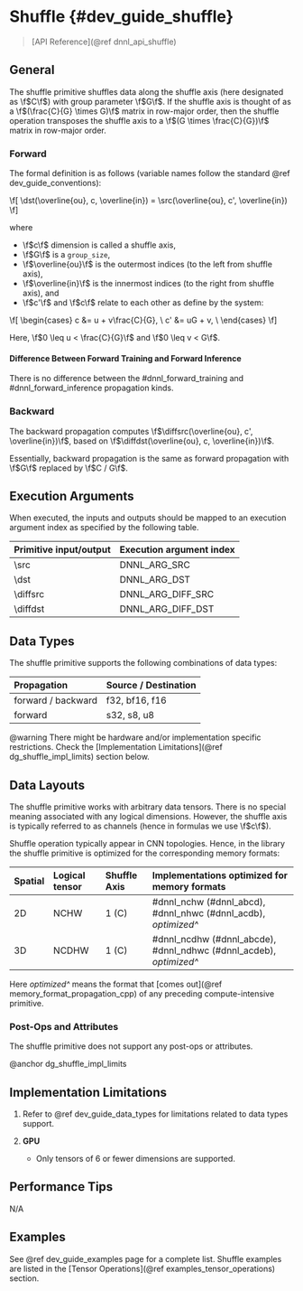 Shuffle {#dev_guide_shuffle}
============================

>
> [API Reference](@ref dnnl_api_shuffle)
>

## General

The shuffle primitive shuffles data along the shuffle axis (here designated as
\f$C\f$) with group parameter \f$G\f$. If the shuffle axis is thought of as a
\f$(\frac{C}{G} \times G)\f$ matrix in row-major order, then the shuffle
operation transposes the shuffle axis to a \f$(G \times \frac{C}{G})\f$ matrix
in row-major order.

### Forward

The formal definition is as follows (variable names follow the standard
@ref dev_guide_conventions):

\f[
    \dst(\overline{ou}, c, \overline{in}) =
    \src(\overline{ou}, c', \overline{in})
\f]

where

- \f$c\f$ dimension is called a shuffle axis,
- \f$G\f$ is a `group_size`,
- \f$\overline{ou}\f$ is the outermost indices (to the left from shuffle axis),
- \f$\overline{in}\f$ is the innermost indices (to the right from shuffle axis), and
- \f$c'\f$ and \f$c\f$ relate to each other as define by the system:

\f[
    \begin{cases}
        c  &= u + v\frac{C}{G}, \\
        c' &= uG + v, \\
    \end{cases}
\f]

Here, \f$0 \leq u < \frac{C}{G}\f$ and \f$0 \leq v < G\f$.

#### Difference Between Forward Training and Forward Inference

There is no difference between the #dnnl_forward_training
and #dnnl_forward_inference propagation kinds.

### Backward

The backward propagation computes
\f$\diffsrc(\overline{ou}, c', \overline{in})\f$,
based on
\f$\diffdst(\overline{ou}, c, \overline{in})\f$.

Essentially, backward propagation is the same as forward propagation with
\f$G\f$ replaced by \f$C / G\f$.

## Execution Arguments

When executed, the inputs and outputs should be mapped to an execution
argument index as specified by the following table.

| Primitive input/output | Execution argument index |
|------------------------|--------------------------|
| \src                   | DNNL_ARG_SRC             |
| \dst                   | DNNL_ARG_DST             |
| \diffsrc               | DNNL_ARG_DIFF_SRC        |
| \diffdst               | DNNL_ARG_DIFF_DST        |

## Data Types

The shuffle primitive supports the following combinations of data types:

| Propagation        | Source / Destination |
|:-------------------|:---------------------|
| forward / backward | f32, bf16, f16       |
| forward            | s32, s8, u8          |

@warning
    There might be hardware and/or implementation specific restrictions.
    Check the [Implementation Limitations](@ref dg_shuffle_impl_limits) section
    below.

## Data Layouts

The shuffle primitive works with arbitrary data tensors. There is no special
meaning associated with any logical dimensions. However, the shuffle axis is
typically referred to as channels (hence in formulas we use \f$c\f$).

Shuffle operation typically appear in CNN topologies. Hence, in the library the
shuffle primitive is optimized for the corresponding memory formats:

| Spatial | Logical tensor | Shuffle Axis | Implementations optimized for memory formats                       |
|:--------|:---------------|:-------------|:-------------------------------------------------------------------|
| 2D      | NCHW           | 1 (C)        | #dnnl_nchw (#dnnl_abcd), #dnnl_nhwc (#dnnl_acdb), *optimized^*     |
| 3D      | NCDHW          | 1 (C)        | #dnnl_ncdhw (#dnnl_abcde), #dnnl_ndhwc (#dnnl_acdeb), *optimized^* |

Here *optimized^* means the format that
[comes out](@ref memory_format_propagation_cpp)
of any preceding compute-intensive primitive.

### Post-Ops and Attributes

The shuffle primitive does not support any post-ops or attributes.

@anchor dg_shuffle_impl_limits
## Implementation Limitations

1. Refer to @ref dev_guide_data_types for limitations related to data types
   support.

2. **GPU**
   - Only tensors of 6 or fewer dimensions are supported.

## Performance Tips

N/A

## Examples

See @ref dev_guide_examples page for a complete list. Shuffle examples are listed in the
[Tensor Operations](@ref examples_tensor_operations) section.
